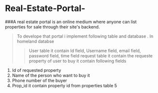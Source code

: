 # Real-Estate-Portal-

###A real estate portal is an online medium where anyone can list properties for sale through their site's backend. 
> To develope that portal i implement following table and database . In homeland databse
>> User table it  contain Id field, Username field, email field, password field, time field 
>>request table it contain the requeste property of user to buy it contain following fields
1. Id of requested property
2. Name of the person who want to buy it
3. Phone number of the buyer
4. Prop_id it contain property id from properties table
5
